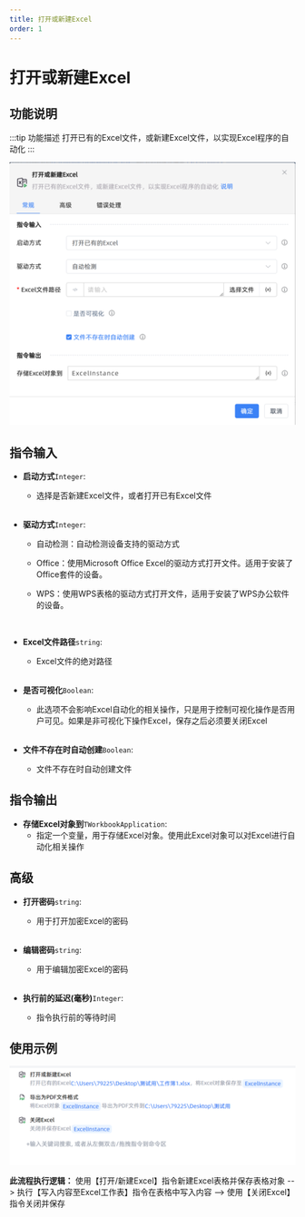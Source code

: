 ```yaml
---
title: 打开或新建Excel
order: 1
---
```


# 打开或新建Excel

## 功能说明

:::tip 功能描述
打开已有的Excel文件，或新建Excel文件，以实现Excel程序的自动化
:::

![打开或新建Excel](../../../assets/打开或新建Excel_command.png)

## 指令输入

- **启动方式**`Integer`: 
    - 选择是否新建Excel文件，或者打开已有Excel文件

    <br>

- **驱动方式**`Integer`: 
    - 自动检测：自动检测设备支持的驱动方式

    - Office：使用Microsoft Office Excel的驱动方式打开文件。适用于安装了Office套件的设备。

    - WPS：使用WPS表格的驱动方式打开文件，适用于安装了WPS办公软件的设备。

    <br>

- **Excel文件路径**`string`: 
    - Excel文件的绝对路径

    <br>

- **是否可视化**`Boolean`: 
    - 此选项不会影响Excel自动化的相关操作，只是用于控制可视化操作是否用户可见。如果是非可视化下操作Excel，保存之后必须要关闭Excel

    <br>

- **文件不存在时自动创建**`Boolean`: 
    - 文件不存在时自动创建文件


## 指令输出

- **存储Excel对象到**`TWorkbookApplication`: 
    - 指定一个变量，用于存储Excel对象。使用此Excel对象可以对Excel进行自动化相关操作

## 高级

- **打开密码**`string`: 
    - 用于打开加密Excel的密码

    <br>

- **编辑密码**`string`: 
    - 用于编辑加密Excel的密码
    
    <br>

- **执行前的延迟(毫秒)**`Integer`: 
    - 指令执行前的等待时间

## 使用示例

![alt text](<assets/Open or Create Excel/image.png>)

**此流程执行逻辑：** 使用【打开/新建Excel】指令新建Excel表格并保存表格对象 --> 执行【写入内容至Excel工作表】指令在表格中写入内容 --> 使用【关闭Excel】指令关闭并保存


